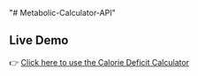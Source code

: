 "# Metabolic-Calculator-API" 
## Live Demo

👉 [Click here to use the Calorie Deficit Calculator](https://your-app-url.onrender.com)

